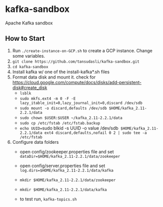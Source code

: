 # kafka-sandbox

Apache Kafka sandbox

## How to Start

1. Run `./create-instance-on-GCP.sh` to create a GCP instance. Change some variables.
2. `git clone https://github.com/tansudasli/kafka-sandbox.git`
3. `cd kafka-sandbox`
4. Install kafka w/ one of the install-kafka*.sh files
5. Format data disk and mount it. check for <https://cloud.google.com/compute/docs/disks/add-persistent-disk#create_disk>
   - `lsblk`
   - `sudo mkfs.ext4 -m 0 -F -E lazy_itable_init=0,lazy_journal_init=0,discard /dev/sdb`
   - `sudo mount -o discard,defaults /dev/sdb $HOME/kafka_2.11-2.2.1/data`
   - `sudo chown $USER:$USER ~/kafka_2.11-2.2.1/data`
   - `sudo cp /etc/fstab /etc/fstab.backup`
   - `echo UUID=`sudo blkid -s UUID -o value /dev/sdb` $HOME/kafka_2.11-2.2.1/data ext4 discard,defaults,nofail 0 2 | sudo tee -a /etc/fstab`
6. Configure data folders
   - open config/zookeeper.properties file and set `dataDir=$HOME/kafka_2.11-2.2.1/data/zookeeper`
   - open config/server.properties file and set `log.dirs=$HOME/kafka_2.11-2.2.1/data/kafka`

   - `mkdir $HOME/kafka_2.11-2.2.1/data/zookeeper`
   - `mkdir $HOME/kafka_2.11-2.2.1/data/kafka`

   - to test run, `kafka-topics.sh`
